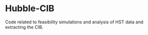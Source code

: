 # Hubble-CIB
Code related to feasibility simulations and analysis of HST data and extracting the CIB. 
